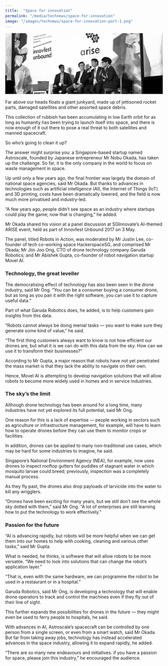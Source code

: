 ```yaml
---
title:  "Space for innovation"
permalink: "/media/technews/space-for-innovation"
image: "/images/technews/space-for-innovation-part-1.png"
---
```


![Space for innovation](/images/technews/space-for-innovation-part-1.png)

Far above our heads floats a giant junkyard, made up of jettisoned rocket parts, damaged satellites and other assorted space debris.

This collection of rubbish has been accumulating in low Earth orbit for as long as humanity has been trying to launch itself into space, and there is now enough of it out there to pose a real threat to both satellites and manned spacecraft.

So who’s going to clean it up?

The answer might surprise you: a Singapore-based startup named Astroscale, founded by Japanese entrepreneur Mr Nobu Okada, has taken up the challenge. So far, it is the only company in the world to focus on waste management in space.

Up until only a few years ago, the final frontier was largely the domain of national space agencies, said Mr Okada. But thanks to advances in technologies such as artificial intelligence (AI), the Internet of Things (IoT) and 3D printing, costs have been dramatically lowered, and the field is now much more privatised and industry-led.

“A few years ago, people didn’t see space as an industry where startups could play the game; now that is changing,” he added.

Mr Okada shared his vision at a panel discussion at SGInnovate’s AI-themed ARISE event, held as part of Innovfest Unbound 2017 on 3 May.

The panel, titled Robots in Action, was moderated by Mr Justin Lee, co-founder of tech co-working space HackerspaceSG, and comprised Mr Okada; Mr Jiin Joo Ong, CTO of drone technology company Garuda Robotics; and Mr Abishek Gupta, co-founder of robot navigation startup Movel AI.

### **Technology, the great leveller**
The democratising effect of technology has also been seen in the drone industry, said Mr Ong. “You can be a consumer buying a consumer drone, but as long as you pair it with the right software, you can use it to capture useful data.”

Part of what Garuda Robotics does, he added, is to help customers gain insights from this data.

“Robots cannot always be doing menial tasks — you want to make sure they generate some kind of value,” he said.

“The first thing customers always want to know is not how efficient our drones are, but what it is we can do with this data from the sky. How can we use it to transform their businesses?”

According to Mr Gupta, a major reason that robots have not yet penetrated the mass market is that they lack the ability to navigate on their own.

Hence, Movel AI is attempting to develop navigation solutions that will allow robots to become more widely used in homes and in service industries.

### **The sky’s the limit**
Although drone technology has been around for a long time, many industries have not yet explored its full potential, said Mr Ong.

One reason for this is a lack of expertise — people working in sectors such as agriculture or infrastructure management, for example, will have to learn how to operate drones before they can use them to monitor crops or facilities.

In addition, drones can be applied to many non-traditional use cases, which may be hard for some industries to imagine, he said.

Singapore’s National Environment Agency (NEA), for example, now uses drones to inspect rooftop gutters for puddles of stagnant water in which mosquito larvae could breed; previously, inspection was a completely manual process.

As they fly past, the drones also drop payloads of larvicide into the water to kill any wrigglers.

“Drones have been exciting for many years, but we still don’t see the whole sky dotted with them,” said Mr Ong. “A lot of enterprises are still learning how to put the technology to work effectively.”

### **Passion for the future**
“AI is advancing rapidly, but robots will be more helpful when we can get them into our homes to help with cooking, cleaning and various other tasks,” said Mr Gupta. 

What is needed, he thinks, is software that will allow robots to be more versatile. “We need to look into solutions that can change the robot’s application layer.”

“That is, even with the same hardware, we can programme the robot to be used in a restaurant or in a hospital.”

Garuda Robotics, said Mr Ong, is developing a technology that will enable drone operators to track and control the machines even if they fly out of their line of sight.

This further expands the possibilities for drones in the future — they might even be used to ferry people to hospitals, he said.

With advances in AI, Astroscale’s spacecraft can be controlled by one person from a single screen, or even from a smart watch, said Mr Okada. But far from taking away jobs, technology has instead accelerated advances in the space industry, allowing it to expand rapidly, he added.

“There are so many new endeavours and initiatives. if you have a passion for space, please join this industry,” he encouraged the audience.
